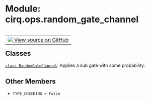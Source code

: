 <div itemscope itemtype="http://developers.google.com/ReferenceObject">
<meta itemprop="name" content="cirq.ops.random_gate_channel" />
<meta itemprop="path" content="Stable" />
<meta itemprop="property" content="TYPE_CHECKING"/>
</div>

# Module: cirq.ops.random_gate_channel

<!-- Insert buttons and diff -->

<table class="tfo-notebook-buttons tfo-api" align="left">

<td>
  <a target="_blank" href="https://github.com/quantumlib/cirq/tree/master/cirq/ops/random_gate_channel.py">
    <img src="https://www.tensorflow.org/images/GitHub-Mark-32px.png" />
    View source on GitHub
  </a>
</td>
</table>







## Classes

[`class RandomGateChannel`](../../cirq/ops/RandomGateChannel.md): Applies a sub gate with some probability.

## Other Members

* `TYPE_CHECKING = False` <a id="TYPE_CHECKING"></a>
